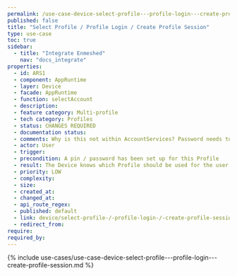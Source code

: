 ```yaml
---
permalink: /use-case-device-select-profile---profile-login---create-profile-session
published: false
title: "Select Profile / Profile Login / Create Profile Session"
type: use-case
toc: true
sidebar:
  - title: "Integrate Enmeshed"
    nav: "docs_integrate"
properties:
  - id: ARS1
  - component: AppRuntime
  - layer: Device
  - facade: AppRuntime
  - function: selectAccount
  - description:
  - feature category: Multi-profile
  - tech category: Profiles
  - status: CHANGES REQUIRED
  - documentation status:
  - comments: Why is this not within AccountServices? Password needs to be taken into consideration
  - actor: User
  - trigger:
  - precondition: A pin / password has been set up for this Profile
  - result: The Device knows which Profile should be used for the user interface or any action.     If a specific action was triggered to select the Profile, the action is now executed     If not, the User is redirected to the Profile's Start Screen
  - priority: LOW
  - complexity:
  - size:
  - created_at:
  - changed_at:
  - api_route_regex:
  - published: default
  - link: device/select-profile-/-profile-login-/-create-profile-session
  - redirect_from:
require:
required_by:
---
```


{% include use-cases/use-case-device-select-profile---profile-login---create-profile-session.md %}
